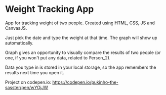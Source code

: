 # Weight Tracking App

App for tracking weight of two people. Created using HTML, CSS, JS and CanvasJS.

Just pick the date and type the weight at that time. The graph will show up automatically.

Graph gives an opportunity to visually compare the results of two people (or one, if you won't put any data, related to Person_2).

Data you type in is stored in your local storage, so the app remembers the results next time you open it.

Project on codepen.io: https://codepen.io/pukinho-the-sasster/pen/wYOjJW
